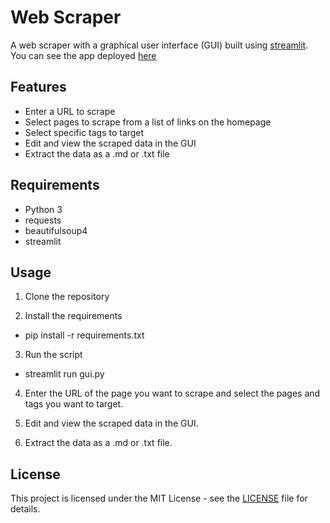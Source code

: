# Web Scraper

A web scraper with a graphical user interface (GUI) built using [streamlit](https://www.streamlit.io/).
You can see the app deployed [here](https://rarisenpai-genericwebscrapper-gui-gpxt6f.streamlit.app/)
## Features

- Enter a URL to scrape
- Select pages to scrape from a list of links on the homepage
- Select specific tags to target
- Edit and view the scraped data in the GUI
- Extract the data as a .md or .txt file

## Requirements

- Python 3
- requests
- beautifulsoup4
- streamlit

## Usage

1. Clone the repository

2. Install the requirements
 - pip install -r requirements.txt
 
3. Run the script
 - streamlit run gui.py

4. Enter the URL of the page you want to scrape and select the pages and tags you want to target.

5. Edit and view the scraped data in the GUI.

6. Extract the data as a .md or .txt file.

## License

This project is licensed under the MIT License - see the [LICENSE](LICENSE) file for details.
